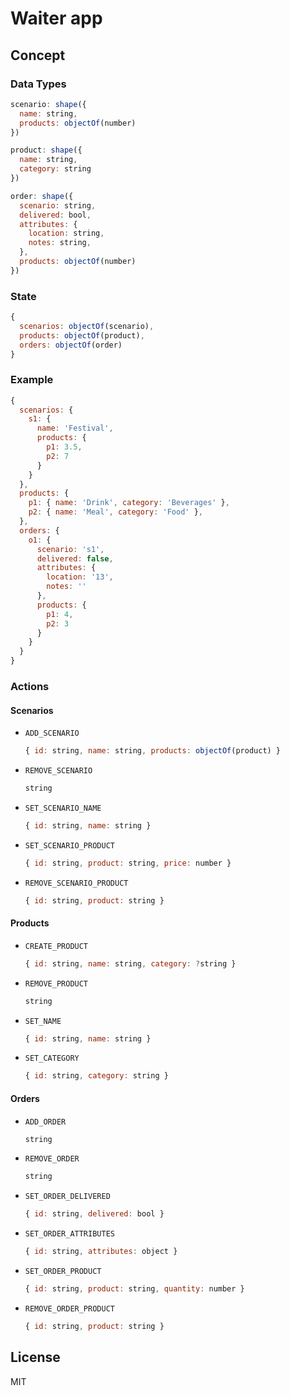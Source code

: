 # Waiter app

## Concept

### Data Types

```javascript
scenario: shape({
  name: string,
  products: objectOf(number)
})

product: shape({
  name: string,
  category: string 
})

order: shape({
  scenario: string,
  delivered: bool,
  attributes: {
    location: string,
    notes: string,
  },
  products: objectOf(number)
})
```

### State

```javascript
{
  scenarios: objectOf(scenario),
  products: objectOf(product),
  orders: objectOf(order)
}
```

### Example

```javascript
{
  scenarios: {
    s1: {
      name: 'Festival',
      products: {
        p1: 3.5,
        p2: 7
      }
    }
  },
  products: {
    p1: { name: 'Drink', category: 'Beverages' },
    p2: { name: 'Meal', category: 'Food' },
  },
  orders: {
    o1: {
      scenario: 's1',
      delivered: false,
      attributes: {
        location: '13',
        notes: ''
      },
      products: {
        p1: 4,
        p2: 3
      }
    }
  }
}
```

### Actions

#### Scenarios

* `ADD_SCENARIO`

  ```javascript
  { id: string, name: string, products: objectOf(product) }
  ```

* `REMOVE_SCENARIO`

  ```javascript
  string
  ```

* `SET_SCENARIO_NAME`

  ```javascript
  { id: string, name: string }
  ```


* `SET_SCENARIO_PRODUCT`

  ```javascript
  { id: string, product: string, price: number }
  ```

* `REMOVE_SCENARIO_PRODUCT`

  ```javascript
  { id: string, product: string }
  ```

#### Products

* `CREATE_PRODUCT`
  
  ```javascript
  { id: string, name: string, category: ?string }
  ```

* `REMOVE_PRODUCT`
  
  ```javascript
  string
  ```

* `SET_NAME`
  
  ```javascript
  { id: string, name: string }
  ```

* `SET_CATEGORY`
  
  ```javascript
  { id: string, category: string }
  ```

#### Orders

* `ADD_ORDER`

  ```javascript
  string
  ```

* `REMOVE_ORDER`

  ```javascript
  string
  ```

* `SET_ORDER_DELIVERED`

  ```javascript
  { id: string, delivered: bool }
  ```

* `SET_ORDER_ATTRIBUTES`

  ```javascript
  { id: string, attributes: object }
  ```

* `SET_ORDER_PRODUCT`

  ```javascript
  { id: string, product: string, quantity: number }
  ```

* `REMOVE_ORDER_PRODUCT`

  ```javascript
  { id: string, product: string }
  ```

## License

MIT
